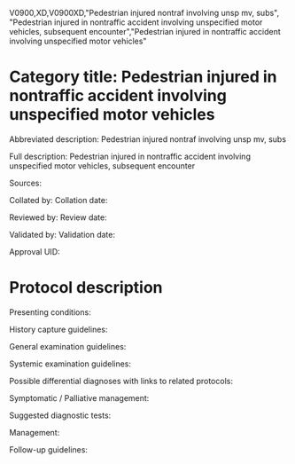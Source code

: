 V0900,XD,V0900XD,"Pedestrian injured nontraf involving unsp mv, subs", "Pedestrian injured in nontraffic accident involving unspecified motor vehicles, subsequent encounter","Pedestrian injured in nontraffic accident involving unspecified motor vehicles"
# Category title: Pedestrian injured in nontraffic accident involving unspecified motor vehicles

Abbreviated description: Pedestrian injured nontraf involving unsp mv, subs

Full description: Pedestrian injured in nontraffic accident involving unspecified motor vehicles, subsequent encounter

Sources:

Collated by:
Collation date:

Reviewed by:
Review date:

Validated by:
Validation date:

Approval UID:

# Protocol description

Presenting conditions:

History capture guidelines:

General examination guidelines:

Systemic examination guidelines:

Possible differential diagnoses with links to related protocols:

Symptomatic / Palliative management:

Suggested diagnostic tests:

Management:

Follow-up guidelines:
